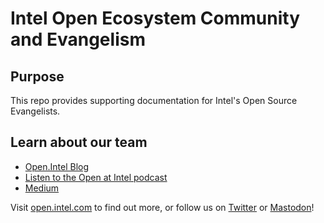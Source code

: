 # Intel Open Ecosystem Community and Evangelism

## Purpose
This repo provides supporting documentation for Intel's Open Source Evangelists. 

## Learn about our team 

- [Open.Intel Blog](https://community.intel.com/t5/Blogs/Tech-Innovation/open-intel/bg-p/open-intel)
- [Listen to the Open at Intel podcast](https://openatintel.podbean.com/)
- [Medium](https://medium.com/intel-tech)

Visit [open.intel.com](https://open.intel.com) to find out more, or follow us on [Twitter](https://twitter.com/OpenAtIntel) or [Mastodon](https://community.intel.com/t5/Blogs/Tech-Innovation/open-intel/Twitter-Exodus-Devs-Leave-but-Big-Tech-Won-t-Land-in-the/post/1431977)!